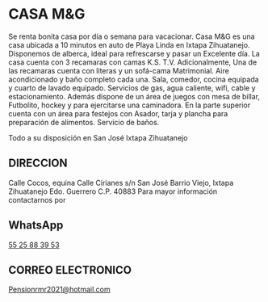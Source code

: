 # CASA M&amp;G
Se renta bonita casa por día o semana para vacacionar.
Casa M&amp;G es una casa ubicada a 10 minutos en auto de Playa Linda en Ixtapa Zihuatanejo.
Disponemos de alberca, ideal para refrescarse y pasar un Excelente día.
La casa cuenta con 3 recamaras con camas K.S. T.V.
Adicionalmente, Una de las recamaras cuenta con literas y un sofá-cama Matrimonial.
Aire acondicionado y baño completo cada una.
Sala, comedor, cocina equipada y cuarto de lavado equipado.
Servicios de gas, agua caliente, wifi, cable y estacionamiento.
Además dispone de un área de juegos con mesa de billar, Futbolito, hockey y para ejercitarse una caminadora.
En la parte superior cuenta con un área para festejos con Asador, tarja y plancha para preparación de alimentos.
Servicio de baños.

Todo a su disposición en San José Ixtapa Zihuatanejo

## DIRECCION

Calle Cocos, equina Calle Cirianes s/n
San José Barrio Viejo, Ixtapa Zihuatanejo
Edo. Guerrero C.P. 40883
Para mayor información contactarnos por

## WhatsApp

[55 25 88 39 53](https://wa.me/525525883953)

## CORREO ELECTRONICO

[Pensionrmr2021@hotmail.com](mailto:pensionrmr2021@hotmail.com?subject=Solicitud+de+Informaci&oacute;n+sobre+Casa+Vacacional+M&amp;G&body=Me+pongo+en+contacto+con+usted+para+solicitar+m&aacute;s+informaci&oacute;n+sobre+la+casa+vacacional+M&amp;G.%20Estoy+considerando+alquilar+esta+propiedad+para+[menciona+las+fechas+o+rango+de+fechas+que+te+interesan],+y+me+gustar&iacute;a+obtener+m&aacute;s+detalles+antes+de+tomar+una+decisi&oacute;n.)

